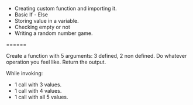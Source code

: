 * Creating custom function and importing it. 
* Basic If - Else
* Storing value in a variable.
* Checking empty or not
* Writing a random number game. 


======

Create a function with 5 arguments: 3 defined, 2 non defined. 
Do whatever operation you feel like. 
Return the output. 

While invoking: 
* 1 call with 3 values. 
* 1 call with 4 values. 
* 1 call with all 5 values. 